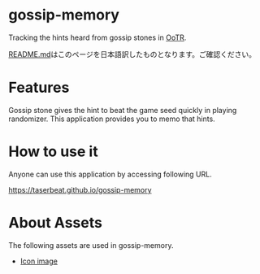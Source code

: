 # gossip-memory

Tracking the hints heard from gossip stones in [OoTR](https://ootrandomizer.com/).

[README.md](./README.md)はこのページを日本語訳したものとなります。ご確認ください。

# Features

Gossip stone gives the hint to beat the game seed quickly in playing randomizer. This application provides you to memo that hints.

# How to use it

Anyone can use this application by accessing following URL.

https://taserbeat.github.io/gossip-memory

# About Assets

The following assets are used in gossip-memory.

- [Icon image](<https://www.zeldadungeon.net/wiki/Category:Ocarina_of_Time_(N64)_Icon_Files>)
